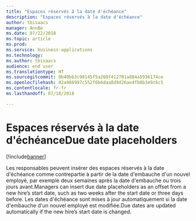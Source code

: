 ```yaml
---
title: "Espaces réservés à la date d'échéance"
description: "Espaces réservés à la date d'échéance"
author: tbisaacs
manager: AnnBe
ms.date: 07/22/2018
ms.topic: article
ms.prod: 
ms.service: business-applications
ms.technology: 
ms.author: tbisaacs
audience: end user
ms.translationtype: HT
ms.sourcegitcommit: 0b40bb3c98145f5a260f412701a884a5936174ce
ms.openlocfilehash: 02a986997c552f6b6daa8d9d26ae4fb8b3e9c6c5
ms.contentlocale: fr-fr
ms.lasthandoff: 07/18/2018

---
```


#  <a name="due-date-placeholders"></a><span data-ttu-id="19c64-103">Espaces réservés à la date d'échéance</span><span class="sxs-lookup"><span data-stu-id="19c64-103">Due date placeholders</span></span>

[!include[banner](../../../includes/banner.md)]

<span data-ttu-id="19c64-104">Les responsables peuvent insérer des espaces réservés à la date d'échéance comme contrepartie à partir de la date d'embauche d'un nouvel employé, par exemple deux semaines après la date d'embauche ou trois jours avant.</span><span class="sxs-lookup"><span data-stu-id="19c64-104">Managers can insert due date placeholders as an offset from a new hire’s start date, such as two weeks after the start date or three days before.</span></span> <span data-ttu-id="19c64-105">Les dates d'échéance sont mises à jour automatiquement si la date d'embauche d'un nouvel employé est modifiée.</span><span class="sxs-lookup"><span data-stu-id="19c64-105">Due dates are updated automatically if the new hire’s start date is changed.</span></span>

